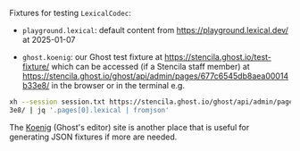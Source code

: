Fixtures for testing `LexicalCodec`:

- `playground.lexical`: default content from https://playground.lexical.dev/ at 2025-01-07

- `ghost.koenig`: our Ghost test fixture at https://stencila.ghost.io/test-fixture/ which can be accessed (if a Stencila staff member) at https://stencila.ghost.io/ghost/api/admin/pages/677c6545db8aea00014b33e8/ in the browser or in the terminal e.g.

```sh
xh --session session.txt https://stencila.ghost.io/ghost/api/admin/pages/677c6545db8aea00014b3
3e8/ | jq '.pages[0].lexical | fromjson'
```

The [Koenig](https://koenig.ghost.org) (Ghost's editor) site is another place that is useful for generating JSON fixtures if more are needed.

